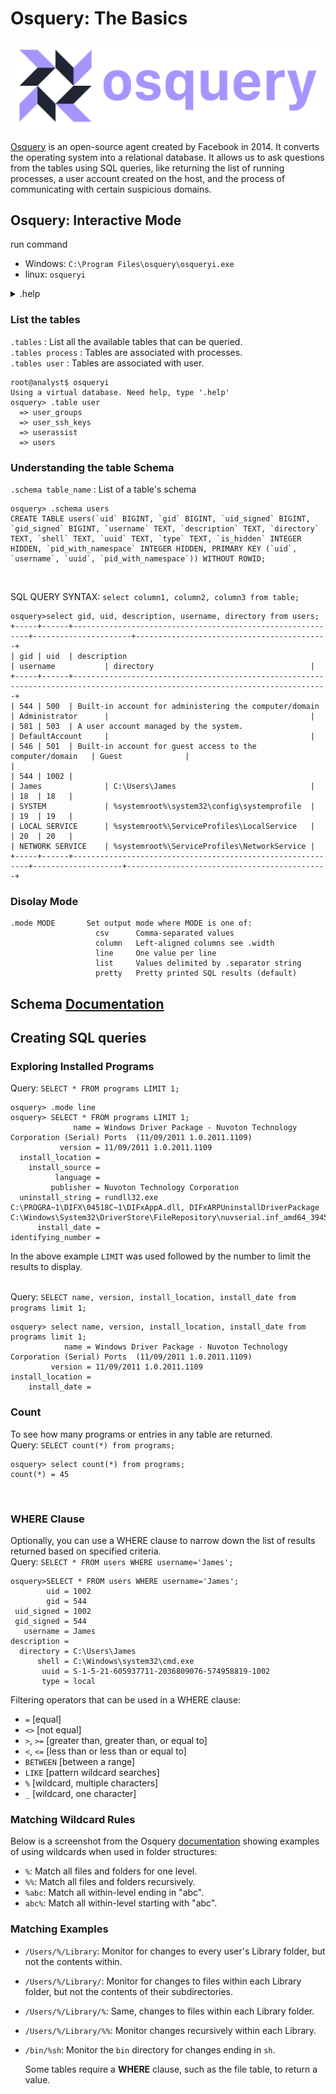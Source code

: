 # Osquery: The Basics
<img src="https://github.com/nkn-ctrl/pushtest/blob/main/osquery_logo.webp" width="700">  
<br>

[Osquery](https://osquery.io/) is an open-source agent created by Facebook in 2014. It converts the operating system into a relational database. It allows us to ask questions from the tables using SQL queries, like returning the list of running processes, a user account created on the host, and the process of communicating with certain suspicious domains.  

## Osquery: Interactive Mode
run command
- Windows:  `C:\Program Files\osquery\osqueryi.exe`
- linux:    `osqueryi`  

<details>
<summary> .help </summary>
osquery> .help<br>
Welcome to the osquery shell. Please explore your OS!<br>
You are connected to a transient 'in-memory' virtual database.<br>
<br>

.all [TABLE]     Select all from a table<br>
.bail ON|OFF     Stop after hitting an error<br>
.connect PATH    Connect to an osquery extension socket<br>
.disconnect      Disconnect from a connected extension socket<br>
.echo ON|OFF     Turn command echo on or off<br>
.exit            Exit this program<br>
.features        List osquery's features and their statuses<br>
.headers ON|OFF  Turn display of headers on or off<br>
.help            Show this message<br>
.mode MODE       Set output mode where MODE is one of:<br>
                   csv      Comma-separated values<br>
                   column   Left-aligned columns see .width<br>
                   line     One value per line<br>
                   list     Values delimited by .separator string<br>
                   pretty   Pretty printed SQL results (default)<br>
.nullvalue STR   Use STRING in place of NULL values<br>
.print STR...    Print literal STRING<br>
.quit            Exit this program<br>
.schema [TABLE]  Show the CREATE statements<br>
.separator STR   Change separator used by output mode<br>
.socket          Show the local osquery extensions socket path<br>
.show            Show the current values for various settings<br>
.summary         Alias for the show meta command<br>
.tables [TABLE]  List names of tables<br>
.types [SQL]     Show result of getQueryColumns for the given query<br>
.width [NUM1]+   Set column widths for "column" mode<br>
.timer ON|OFF      Turn the CPU timer measurement on or off<br>
</details>

### List the tables
`.tables` : List all the available tables that can be queried.  
`.tables process` : Tables are associated with processes.  
`.tables user` : Tables are associated with user.  
```
root@analyst$ osqueryi
Using a virtual database. Need help, type '.help'
osquery> .table user
  => user_groups
  => user_ssh_keys
  => userassist
  => users
```

### Understanding the table Schema

`.schema table_name` : List  of a table's schema  
```
osquery> .schema users
CREATE TABLE users(`uid` BIGINT, `gid` BIGINT, `uid_signed` BIGINT, `gid_signed` BIGINT, `username` TEXT, `description` TEXT, `directory` TEXT, `shell` TEXT, `uuid` TEXT, `type` TEXT, `is_hidden` INTEGER HIDDEN, `pid_with_namespace` INTEGER HIDDEN, PRIMARY KEY (`uid`, `username`, `uuid`, `pid_with_namespace`)) WITHOUT ROWID;
```  
<br>

SQL QUERY SYNTAX: `select column1, column2, column3 from table;`  
```
osquery>select gid, uid, description, username, directory from users;
+-----+------+------------------------------------------------------------+----------------------+-------------------------------------------+
| gid | uid  | description                                                | username           | directory                                   |
+-----+------+-------------------------------------------------------------------------------------------------------------------------------+
| 544 | 500  | Built-in account for administering the computer/domain     | Administrator      |                                             |
| 581 | 503  | A user account managed by the system.                      | DefaultAccount     |                                             |
| 546 | 501  | Built-in account for guest access to the computer/domain   | Guest              |                                             |
| 544 | 1002 |                                                            | James              | C:\Users\James                              |
| 18  | 18   |                                                            | SYSTEM             | %systemroot%\system32\config\systemprofile  |
| 19  | 19   |                                                            | LOCAL SERVICE      | %systemroot%\ServiceProfiles\LocalService   |
| 20  | 20   |                                                            | NETWORK SERVICE    | %systemroot%\ServiceProfiles\NetworkService |
+-----+------+------------------------------------------------------------+--------------------+---------------------------------------------+
```  
### Disolay Mode
```
.mode MODE       Set output mode where MODE is one of:
                   csv      Comma-separated values
                   column   Left-aligned columns see .width
                   line     One value per line
                   list     Values delimited by .separator string
                   pretty   Pretty printed SQL results (default)
```

## Schema [Documentation](https://osquery.io/schema/)

## Creating SQL queries
### Exploring Installed Programs
Query: `SELECT * FROM programs LIMIT 1;`  
```
osquery> .mode line
osquery> SELECT * FROM programs LIMIT 1;
              name = Windows Driver Package - Nuvoton Technology Corporation (Serial) Ports  (11/09/2011 1.0.2011.1109)
           version = 11/09/2011 1.0.2011.1109
  install_location =
    install_source =
          language =
         publisher = Nuvoton Technology Corporation
  uninstall_string = rundll32.exe C:\PROGRA~1\DIFX\04518C~1\DIFxAppA.dll, DIFxARPUninstallDriverPackage C:\Windows\System32\DriverStore\FileRepository\nuvserial.inf_amd64_394508c166981603\nuvserial.inf
      install_date =
identifying_number =
```  
In the above example `LIMIT` was used followed by the number to limit the results to display.  
<br>

Query: `SELECT name, version, install_location, install_date from programs limit 1;`  
```
osquery> select name, version, install_location, install_date from programs limit 1;
            name = Windows Driver Package - Nuvoton Technology Corporation (Serial) Ports  (11/09/2011 1.0.2011.1109)
         version = 11/09/2011 1.0.2011.1109
install_location =
    install_date =
```

### Count
To see how many programs or entries in any table are returned.  
Query: `SELECT count(*) from programs;`  
```
osquery> select count(*) from programs;
count(*) = 45
```  
<br>

### WHERE Clause
Optionally, you can use a WHERE clause to narrow down the list of results returned based on specified criteria.   
Query: `SELECT * FROM users WHERE username='James';`
```
osquery>SELECT * FROM users WHERE username='James';
        uid = 1002
        gid = 544
 uid_signed = 1002
 gid_signed = 544
   username = James
description =
  directory = C:\Users\James
      shell = C:\Windows\system32\cmd.exe
       uuid = S-1-5-21-605937711-2036809076-574958819-1002
       type = local
```  

Filtering operators that can be used in a WHERE clause:
- `=` [equal]
- `<>`  [not equal]
- `>`, `>=` [greater than, greater than, or equal to]
- `<`, `<=` [less than or less than or equal to] 
- `BETWEEN` [between a range]
- `LIKE` [pattern wildcard searches]
- `%` [wildcard, multiple characters]
- `_` [wildcard, one character]  

### Matching Wildcard Rules
Below is a screenshot from the Osquery [documentation](https://osquery.readthedocs.io/en/stable/deployment/file-integrity-monitoring/) showing examples of using wildcards when used in folder structures:
- `%`: Match all files and folders for one level.
- `%%`: Match all files and folders recursively.
- `%abc`: Match all within-level ending in "abc".
- `abc%`: Match all within-level starting with "abc".
### Matching Examples
- `/Users/%/Library`: Monitor for changes to every user's Library folder, but not the contents within.
- `/Users/%/Library/`: Monitor for changes to files within each Library folder, but not the contents of their subdirectories.
- `/Users/%/Library/%`: Same, changes to files within each Library folder.
- `/Users/%/Library/%%`: Monitor changes recursively within each Library.
- `/bin/%sh`: Monitor the `bin` directory for changes ending in `sh`.  

    Some tables require a **WHERE** clause, such as the file table, to return a value.




